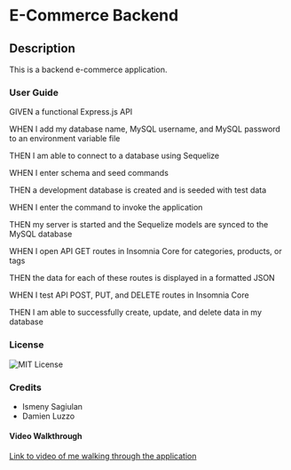 # E-Commerce Backend

## Description
This is a backend e-commerce application. 

### User Guide

GIVEN a functional Express.js API

WHEN I add my database name, MySQL username, and MySQL password to an environment variable file

THEN I am able to connect to a database using Sequelize

WHEN I enter schema and seed commands

THEN a development database is created and is seeded with test data

WHEN I enter the command to invoke the application

THEN my server is started and the Sequelize models are synced to the MySQL database

WHEN I open API GET routes in Insomnia Core for categories, products, or tags

THEN the data for each of these routes is displayed in a formatted JSON

WHEN I test API POST, PUT, and DELETE routes in Insomnia Core

THEN I am able to successfully create, update, and delete data in my database

### License
![MIT License](https://img.shields.io/apm/l/PACK?style=plastic)

### Credits
- Ismeny Sagiulan
- Damien Luzzo

#### Video Walkthrough
[Link to video of me walking through the application](https://drive.google.com/file/d/1gfjlwvDOx0PSlrUNm6L8LWjbrGv3q1a7/view)

